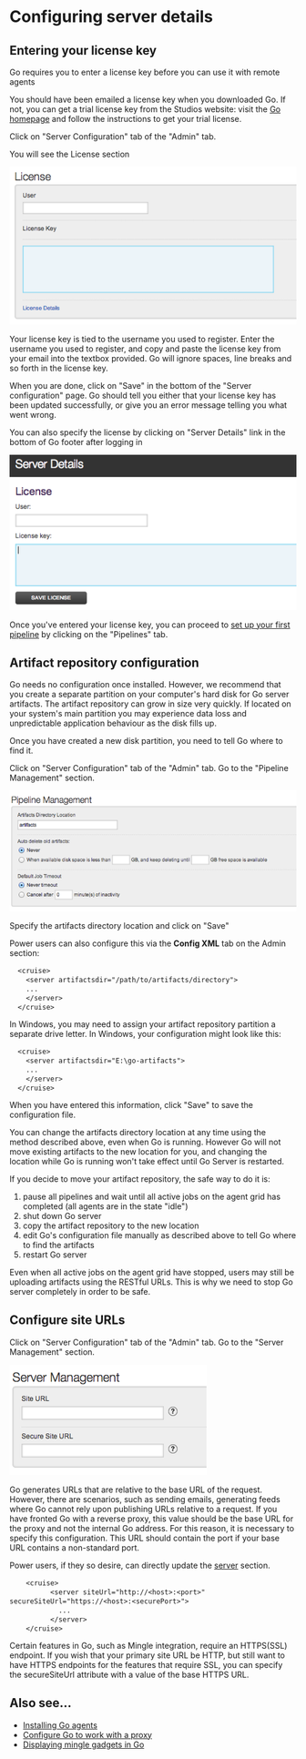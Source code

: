 # Configuring server details

## Entering your license key

Go requires you to enter a license key before you can use it with remote agents

You should have been emailed a license key when you downloaded Go. If not, you can get a trial license key from the Studios website: visit the [Go homepage](http://www.thoughtworks.com/products/go-continuous-delivery) and follow the instructions to get your trial license.

Click on "Server Configuration" tab of the "Admin" tab.

You will see the License section

![Enter license key](../resources/images/cruise/license_key.png)

Your license key is tied to the username you used to register. Enter the username you used to register, and copy and paste the license key from your email into the textbox provided. Go will ignore spaces, line breaks and so forth in the license key.

When you are done, click on "Save" in the bottom of the "Server configuration" page. Go should tell you either that your license key has been updated successfully, or give you an error message telling you what went wrong.

You can also specify the license by clicking on "Server Details" link in the bottom of Go footer after logging in

![Enter license key](../resources/images/cruise/license_server_details.png)

Once you've entered your license key, you can proceed to [set up your first pipeline](quick_pipeline_setup.html) by clicking on the "Pipelines" tab.

## Artifact repository configuration

Go needs no configuration once installed. However, we recommend that you create a separate partition on your computer's hard disk for Go server artifacts. The artifact repository can grow in size very quickly. If located on your system's main partition you may experience data loss and unpredictable application behaviour as the disk fills up.

Once you have created a new disk partition, you need to tell Go where to find it.

Click on "Server Configuration" tab of the "Admin" tab. Go to the "Pipeline Management" section.

![Specify artifact location](../resources/images/cruise/artifact_location.png)

Specify the artifacts directory location and click on "Save"

Power users can also configure this via the **Config XML** tab on the
Admin section:

``` {.code}
  <cruise>
    <server artifactsdir="/path/to/artifacts/directory">
    ...
    </server>
  </cruise>
```

In Windows, you may need to assign your artifact repository partition a separate drive letter. In Windows, your configuration might look like this:

``` {.code}
  <cruise>
    <server artifactsdir="E:\go-artifacts">
    ...
    </server>
  </cruise>
```

When you have entered this information, click "Save" to save the configuration file.

You can change the artifacts directory location at any time using the method described above, even when Go is running. However Go will not move existing artifacts to the new location for you, and changing the location while Go is running won't take effect until Go Server is restarted.

If you decide to move your artifact repository, the safe way to do it is:

1.  pause all pipelines and wait until all active jobs on the agent grid has completed (all agents are in the state "idle")
2.  shut down Go server
3.  copy the artifact repository to the new location
4.  edit Go's configuration file manually as described above to tell Go where to find the artifacts
5.  restart Go server

Even when all active jobs on the agent grid have stopped, users may still be uploading artifacts using the RESTful URLs. This is why we need to stop Go server completely in order to be safe.

## Configure site URLs

Click on "Server Configuration" tab of the "Admin" tab. Go to the "Server Management" section.

![Specify site url](../resources/images/cruise/site_url.png)

Go generates URLs that are relative to the base URL of the request. However, there are scenarios, such as sending emails, generating feeds where Go cannot rely upon publishing URLs relative to a request. If you have fronted Go with a reverse proxy, this value should be the base URL for the proxy and not the internal Go address. For this reason, it is necessary to specify this configuration. This URL should contain the port if your base URL contains a non-standard port.

Power users, if they so desire, can directly update the [server](configuration_reference.html#server) section.

``` {.code}
    <cruise>
          <server siteUrl="http://<host>:<port>" secureSiteUrl="https://<host>:<securePort>">
            ...
          </server>
    </cruise>
```

Certain features in Go, such as Mingle integration, require an HTTPS(SSL) endpoint. If you wish that your primary site URL be HTTP, but still want to have HTTPS endpoints for the features that require SSL, you can specify the secureSiteUrl attribute with a value of the base HTTPS URL.

## Also see...

-   [Installing Go agents](../installation/installing_go_agent.html)
-   [Configure Go to work with a proxy](../installation/configure_proxy.html)
-   [Displaying mingle gadgets in Go](mingle_in_go.html)